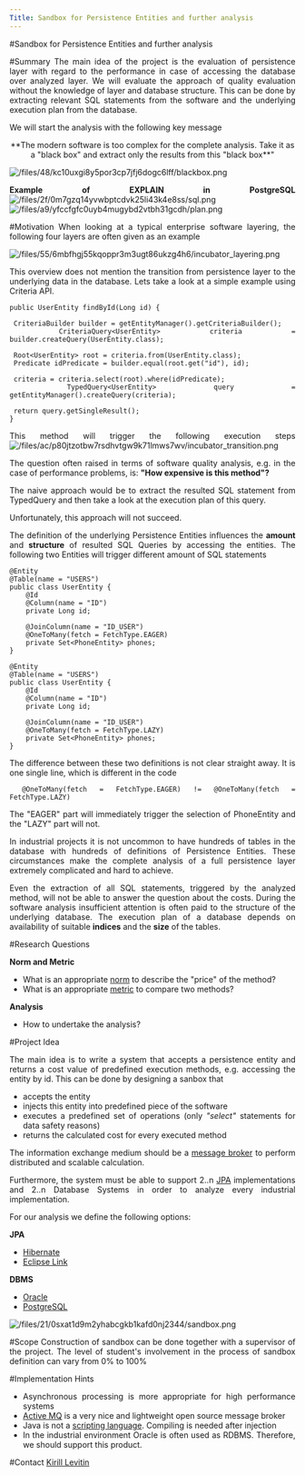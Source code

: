 ```yaml
---
Title: Sandbox for Persistence Entities and further analysis
---
```

#Sandbox for Persistence Entities and further analysis
<div align="justify">
#Summary
The main idea of the project is the evaluation of persistence layer with regard to the performance in case of accessing the database over analyzed layer. We will evaluate the approach of quality evaluation without the knowledge of layer and database structure. This can be done by extracting relevant SQL statements from the software and the underlying execution plan from the database.

We will start the analysis with the following key message
<div align="center">
**The  modern software is too complex for the complete analysis. Take it as a "black box" and extract only the results from this "black box**"
</div>

![/files/48/kc10uxgi8y5por3cp7jfj6dogc6lff/blackbox.png](%base_url%/files/48/kc10uxgi8y5por3cp7jfj6dogc6lff/blackbox.png)

**Example of EXPLAIN in PostgreSQL**
![/files/2f/0m7gzq14yvwbptcdvk25li43k4e8ss/sql.png](%base_url%/files/2f/0m7gzq14yvwbptcdvk25li43k4e8ss/sql.png)
![/files/a9/yfccfgfc0uyb4mugybd2vtbh31gcdh/plan.png](%base_url%/files/a9/yfccfgfc0uyb4mugybd2vtbh31gcdh/plan.png)

#Motivation
When looking at a typical enterprise software layering, the following four layers are often given as an example

![/files/55/6mbfhgj55kqoppr3m3ugt86ukzg4h6/incubator_layering.png](%base_url%/files/55/6mbfhgj55kqoppr3m3ugt86ukzg4h6/incubator_layering.png)

This overview does not mention the transition from persistence layer to the underlying data in the database. Lets take a look at a simple example using Criteria API.

```
public UserEntity findById(Long id) {

 CriteriaBuilder builder = getEntityManager().getCriteriaBuilder();
 CriteriaQuery<UserEntity> criteria = builder.createQuery(UserEntity.class);

 Root<UserEntity> root = criteria.from(UserEntity.class);
 Predicate idPredicate = builder.equal(root.get("id"), id);

 criteria = criteria.select(root).where(idPredicate);
 TypedQuery<UserEntity> query = getEntityManager().createQuery(criteria);

 return query.getSingleResult();
}
```

This method will trigger the following execution steps
![/files/ac/p80jtzotbw7rsdhvtgw9k71lmws7wv/incubator_transition.png](%base_url%/files/ac/p80jtzotbw7rsdhvtgw9k71lmws7wv/incubator_transition.png)

The question often raised in terms of software quality analysis, e.g. in the case of performance problems, is: **"How expensive is this method"?**

The naive approach would be to extract the resulted SQL statement from TypedQuery and then take a look at the execution plan of this query.

Unfortunately, this approach will not succeed.

The definition of the underlying Persistence Entities influences the **amount** and **structure** of resulted SQL Queries by accessing the entities. The following two Entities will trigger different amount of SQL statements

```
@Entity
@Table(name = "USERS")
public class UserEntity {
    @Id
    @Column(name = "ID")
    private Long id;
 
    @JoinColumn(name = "ID_USER")
    @OneToMany(fetch = FetchType.EAGER)
    private Set<PhoneEntity> phones;
}
```

```
@Entity
@Table(name = "USERS")
public class UserEntity {
    @Id
    @Column(name = "ID")
    private Long id;
 
    @JoinColumn(name = "ID_USER")
    @OneToMany(fetch = FetchType.LAZY)
    private Set<PhoneEntity> phones;
}
```

The difference between these two definitions is not clear straight away. It is one single line, which is different in the code

```
 @OneToMany(fetch = FetchType.EAGER) != @OneToMany(fetch = FetchType.LAZY)
```

The "EAGER" part will immediately trigger the selection of PhoneEntity and the "LAZY" part will not.

In industrial projects it is not uncommon to have hundreds of tables in the database with hundreds of definitions of Persistence Entities. These circumstances make the complete analysis of a full persistence layer extremely complicated and hard to achieve. 

Even the extraction of all SQL statements, triggered by the analyzed method, will not be able to answer the question about the costs. During the software analysis insufficient attention is often paid to the structure of the underlying database. The execution plan of a database depends on availability of suitable **indices** and the **size** of the tables.

#Research Questions

**Norm and Metric**


- What is an appropriate [norm](https://en.wikipedia.org/wiki/Norm_(mathematics)) to describe the "price" of the method?
-  What is an appropriate [metric](https://en.wikipedia.org/wiki/Metric_(mathematics)) to compare two methods?

**Analysis**


-  How to undertake the analysis?

#Project Idea

The main idea is to write a system that accepts a persistence entity and returns a cost value of predefined execution methods, e.g. accessing the entity by id. This can be done by designing a sanbox that


-  accepts the entity
-  injects this entity into predefined piece of the software
-  executes a predefined set of operations (only *"select"* statements for data safety reasons)
-  returns the calculated cost for every executed method

The information exchange medium should be a [message broker](https://en.wikipedia.org/wiki/Message_broker) to perform distributed and scalable calculation.

Furthermore, the system must be able to support 2..n [JPA](https://en.wikipedia.org/wiki/Java_Persistence_API) implementations and 2..n Database Systems in order to analyze every industrial implementation.

For our analysis we define the following options:

**JPA**

-  [Hibernate](https://en.wikipedia.org/wiki/Hibernate_(framework))
-  [Eclipse Link](https://en.wikipedia.org/wiki/EclipseLink)

**DBMS**

-  [Oracle](https://en.wikipedia.org/wiki/Oracle_Database)
-  [PostgreSQL](https://en.wikipedia.org/wiki/PostgreSQL)

![/files/21/0sxat1d9m2yhabcgkb1kafd0nj2344/sandbox.png](%base_url%/files/21/0sxat1d9m2yhabcgkb1kafd0nj2344/sandbox.png)

#Scope
Construction of sandbox can be done together with a supervisor of the project. The level of student's involvement in the process of sandbox definition can vary from 0% to 100%

#Implementation Hints

-  Asynchronous processing is more appropriate for high performance systems
-  [Active MQ](http://activemq.apache.org) is a very nice and lightweight open source message broker
-  Java is not a [scripting language](https://en.wikipedia.org/wiki/Scripting_language). Compiling is needed after injection
-  In the industrial environment Oracle is often used as RDBMS. Therefore, we should support this product.

#Contact
[Kirill Levitin](%base_url%/wiki/alumni/kirill)
</div>
